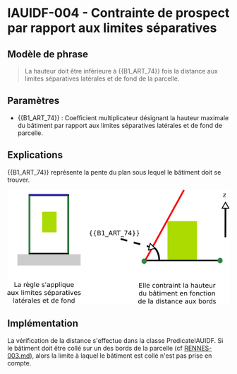 # IAUIDF-004 - Contrainte de prospect par rapport aux limites séparatives

## Modèle de phrase

> La hauteur doit être inférieure à {{B1_ART_74}} fois la distance aux limites séparatives latérales et de fond de la parcelle.

## Paramètres
*  {{B1_ART_74}} : Coefficient multiplicateur désignant la hauteur maximale du bâtiment par rapport aux limites séparatives latérales et de fond de parcelle.


## Explications

{{B1_ART_74}}  représente la pente du plan sous lequel le bâtiment doit se trouver.

![Image montrant la limitation de la hauteur maximale en fonction du coefficient {{B1_ART_74}} ](./../img/rules/IAUIDF/IAUIDF-004.png)

## Implémentation

La vérification de la distance s'effectue dans la classe PredicateIAUIDF. Si le bâtiment doit être collé sur un des bords de la parcelle (cf [RENNES-003.md](RENNES-003.md)), alors la limite à laquel le bâtiment est collé n'est pas prise en compte.
